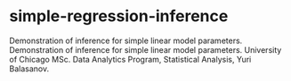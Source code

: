 # simple-regression-inference
Demonstration of inference for simple linear model parameters. Demonstration of inference for simple linear model parameters. University of Chicago MSc. Data Analytics Program, Statistical Analysis, Yuri Balasanov.
